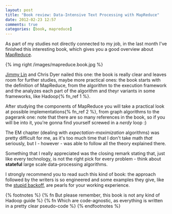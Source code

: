 ```yaml
---
layout: post
title: "Book review: Data-Intensive Text Processing with MapReduce"
date: 2012-02-23 12:57
comments: true
categories: [book, mapreduce]
---
```


As part of my studies not directly connected to my job,
in the last month I've finished this interesting book, which
gives you a good overview about
[MapReduce](http://en.wikipedia.org/wiki/MapReduce).
<!-- more -->

{% img right /images/mapreduce.book.jpg %}

[Jimmy Lin](http://www.umiacs.umd.edu/~jimmylin/) and Chris
Dyer nailed this one: the book is really clear and leaves
room for further studies, maybe more practical ones: the book
starts with the definition of MapReduce, from the algorithm to
the execution framework and the analyzes each part of the
algorithm and theyr variants in some frameworks, like
Hadoop{% fn_ref 1 %}.

After studying the components of MapReduce you will
take a practical look at possible implementations{% fn_ref 2 %},
from graph algorithms to the pagerank one: note that there are
so many references in the book, so if you will be into it, you're
gonna find yourself screwed in a *nerdy* loop :)

The EM chapter (dealing with *expectation-maximization* algorithms)
was pretty difficult for me, as it's too much time that I don't
take math *that* seriously, but I - however - was able to
follow all the theory explained there.

Something that I really appreciated was the closing remark stating that,
just like every technology, is not the right pick for every problem - 
think about **stateful** large scale data-processing algorithms.

I strongly recommend you to read such this kind of book: the approach
followed by the writers is so engineered and some examples they give,
like the [stupid backoff](/quality-isnt-always-better-than-quality/),
are pearls for your working experience.

{% footnotes %}
  {% fn But please remember, this book is not any kind of Hadoop guide %}
  {% fn Which are code-agnostic, as everything is written in a pretty clear pseudo-code %}
{% endfootnotes %}